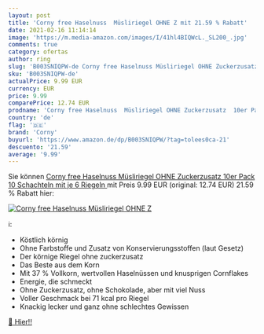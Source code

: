 ```yaml
---
layout: post
title: 'Corny free Haselnuss  Müsliriegel OHNE Z mit 21.59 % Rabatt'
date: 2021-02-16 11:14:14
image: 'https://m.media-amazon.com/images/I/41hl4BIQWcL._SL200_.jpg'
comments: true
category: ofertas
author: ring
slug: 'B003SNIQPW-de Corny free Haselnuss Müsliriegel OHNE Zuckerzusatz 10er...'
sku: 'B003SNIQPW-de'
actualPrice: 9.99 EUR
currency: EUR
price: 9.99
comparePrice: 12.74 EUR
prodname: 'Corny free Haselnuss  Müsliriegel OHNE Zuckerzusatz  10er Pack  10 Schachteln mit je 6 Riegeln '
country: 'de'
flag: '🇩🇪'
brand: 'Corny'
buyurl: 'https://www.amazon.de/dp/B003SNIQPW/?tag=tolees0ca-21'
descuento: '21.59'
average: '9.99'
---
```


Sie können [Corny free Haselnuss  Müsliriegel OHNE Zuckerzusatz  10er Pack  10 Schachteln mit je 6 Riegeln ](https://www.amazon.de/dp/B003SNIQPW/?tag=tolees0ca-21) mit Preis 9.99 EUR (original: 12.74 EUR) 21.59 % Rabatt hier:

[![Corny free Haselnuss  Müsliriegel OHNE Z](https://m.media-amazon.com/images/I/41hl4BIQWcL._SL200_.jpg)](https://www.amazon.de/dp/B003SNIQPW/?tag=tolees0ca-21)

ℹ️:

- Köstlich körnig
- Ohne Farbstoffe und Zusatz von Konservierungsstoffen (laut Gesetz)
- Der körnige Riegel ohne zuckerzusatz
- Das Beste aus dem Korn
- Mit 37 % Vollkorn, wertvollen Haselnüssen und knusprigen Cornflakes
- Energie, die schmeckt
- Ohne Zuckerzusatz, ohne Schokolade, aber mit viel Nuss
- Voller Geschmack bei 71 kcal pro Riegel
- Knackig lecker und ganz ohne schlechtes Gewissen

[🛒 Hier!!](https://www.amazon.de/dp/B003SNIQPW/?tag=tolees0ca-21)
